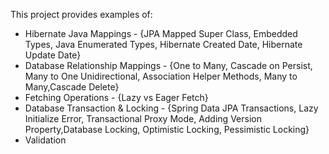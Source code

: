 This project provides examples of:

* Hibernate Java Mappings - {JPA Mapped Super Class, Embedded Types, Java Enumerated Types, Hibernate Created Date, Hibernate Update Date}
* Database Relationship Mappings - {One to Many, Cascade on Persist, Many to One Unidirectional, Association Helper Methods, Many to Many,Cascade Delete}
* Fetching Operations - {Lazy vs Eager Fetch}
* Database Transaction & Locking - {Spring Data JPA Transactions, Lazy Initialize Error, Transactional Proxy Mode, Adding Version Property,Database Locking, Optimistic Locking, Pessimistic Locking}
* Validation
